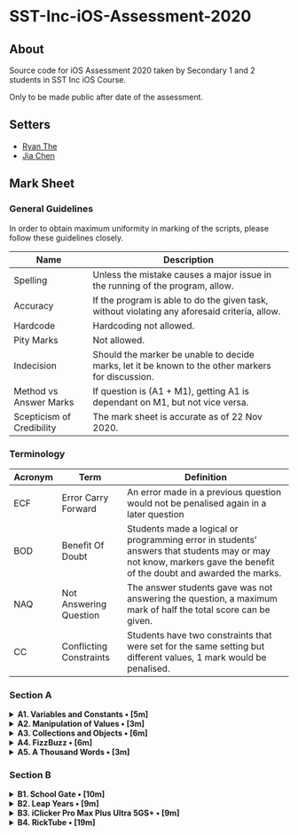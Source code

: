 #  SST-Inc-iOS-Assessment-2020

## About

Source code for iOS Assessment 2020 taken by Secondary 1 and 2 students in SST Inc iOS Course.

Only to be made public after date of the assessment.

## Setters

- [Ryan The](https://github.com/theboi)
- [Jia Chen](https://github.com/jiachenyee)

## Mark Sheet

### General Guidelines

In order to obtain maximum uniformity in marking of the scripts, please follow these guidelines closely.

| Name | Description |
| - | - |
| Spelling | Unless the mistake causes a major issue in the running of the program, allow. |
| Accuracy | If the program is able to do the given task, without violating any aforesaid criteria, allow. |
| Hardcode | Hardcoding not allowed. |
| Pity Marks | Not allowed. |
| Indecision | Should the marker be unable to decide marks, let it be known to the other markers for discussion. |
| Method vs Answer Marks | If question is (A1 + M1), getting A1 is dependant on M1, but not vice versa. |
| Scepticism of Credibility | The mark sheet is accurate as of 22 Nov 2020. |

### Terminology

| Acronym | Term | Definition
| - | - | - |
| ECF | Error Carry Forward | An error made in a previous question would not be penalised again in a later question |
| BOD | Benefit Of Doubt | Students made a logical or programming error in students’ answers that students may or may not know, markers gave the benefit of the doubt and awarded the marks. | 
| NAQ | Not Answering Question | The answer students gave was not answering the question, a maximum mark of half the total score can be given. |
| CC | Conflicting Constraints | Students have two constraints that were set for the same setting but different values, 1 mark would be penalised. |

### Section A

<details>
<summary><strong>A1. Variables and Constants • [5m]</strong></summary>

1. Create a variable, called `rickrolls`, and set it to the number of times you have been rick-rolled by your fellow iOS teachers (any number works). `[1m]`

```swift
var rickrolls = 6
```

* A1: Set variable to any number

---

2. Create a constant of the type `Double`, called `magicNumber`, and set it to `3`. `[2m]`

```swift
let magicNumber: Double = 3
```

* M1: Explicitly set type to Double
* M1: Set constant value to any integer

---

3. What is the difference between a variable and a constant? `[2m]`

```txt
Variables can be changed while constants cannot be changed.
```

* M1: Mention that variables can be changed/are mutable
* M1: Mention that constants cannot be changed/are immutable

Incorrect:
- Variables can vary (NAQ)
- Constants remain constant (NAQ)

</details>

<details>
<summary><strong>A2. Manipulation of Values • [3m]</strong></summary>

1. `(x + x)` as a `String`. `[1m]`

```swift
print(String(x + x))
// or
print(String(2 * x))
```

* A1: Use `print()` and `String()`

---

2. `x`²¹. `[1m]`

```swift
print(pow(Double(x), 21))
// or
print(pow(Decimal(x), 21))
// or
print(x * x * x * x * x * x * x * x * x * x * x * x * x * x * x * x * x * x * x * x * x) // please don't do this
```

* A1: Use `*` or `pow()`. If student uses `*`, make sure it has 21 `x`s.

---

3. Last digit of `x`. `[1m]`

```swift
print(x % 10)
// or
print(String(x).last)
```

* A1: Use `% 10` or convert x to a `String` and get the last character of it. If output is optional, give BOD.

</details>

<details>
<summary><strong>A3. Collections and Objects • [6m]</strong></summary>

1. Define a structure (struct) called `Teacher` with the properties: `name`, `wearsGlasses`, and an **optional** value: `watchColor`, with the most appropriate types based on the table above. `[2m]`

```swift
struct Teacher {
    var name: String
    var wearsGlasses: Bool
    var watchColor: String?
}
```

* M1: Create a structure. Allow `let` for properties of `Teacher`.
* A1: Set correct types including optionals.

---

2. Create an array called `teachers` containing multiple instances of `Teacher` using the details provided in the table above. `[2m]`

```swift
let teachers = [Teacher(name: "Ryan",
                        wearsGlasses: true,
                        watchColor: "Black"),
                Teacher(name: "Joe",
                        wearsGlasses: false,
                        watchColor: "Pink"),
                Teacher(name: "Joshua",
                        wearsGlasses: true),
                    //  watchColor: nil
                Teacher(name: "Ethan",
                        wearsGlasses: true,
                        watchColor: "Grey")]

```

* M1: Create an array
* A1: Instantiate Teacher with correct details. Allow `watchColor: nil` for Joshua.

---

3. For each `name` in the array declared previously, add `" is the best"` to the end of the `name`, and print it out individually. `[2m]`

```swift
for var teacher in teachers {
    teacher.name.append(" is the best")
    print(teacher.name)
}
// or
for teacher in teachers {
    print(teacher.name + " is the best")
}

```

* M1: Use for loop
* A1: Add the words “ is the best” to the end of it and print it out


</details>

<details>
<summary><strong>A4. FizzBuzz • [6m]</strong></summary>

1. Create a function called `fizzBuzz` which takes a parameter `number` of type `Int` and returns a `String` ("Fizz", "Buzz", "FizzBuzz", or the number itself) based on the conditions above. Refer to the sample Input/Output. `[4m]`

```swift
func fizzBuzz(number: Int) -> String {
   
    var output = ""
    
    if i % 3 == 0 {
        output += "Fizz"
    }
    
    if i % 4 == 0 {
        output += "Buzz"
    }
    
    if output == "" {
        output = String(number)
    }
    
    return output
}
```

* M1: Write a function with correct parameters and returns
* M1: At least 2 out of 4 conditions returns correctly
* M1: Correctly identifies all cases
* A1: Correctly returns value for all cases

---

2. Hence, **using the function you created above**, print out the corresponding values when the numbers 1 to 50 are input, each on a new line. `[2m]`

```swift
for i in 1...50 {
    print(fizzBuzz(number: i))
}
```

* M1: Loops from 1 to 50
* M1: Calls `fizzBuzz(number: i)`

</details>

<details>
<summary><strong>A5. A Thousand Words • [3m]</strong></summary>

1. Given an image view, `imageView`, and an image called `wheres_waldo` in `Assets.xcassets`, display the image. `[1m]`

```swift
imageView.image = UIImage(named: “wheres_waldo”)
```

* A1: Access the `imageView.image` property and set it to the correct image

Incorrect:
* Misspell "wheres_waldo", as it will result in no images showing up

---

2. Adjust the `contentMode` value of the image such that the entire image can be viewed, without getting cropped, while keeping the aspect ratio (not stretched/squashed). `[1m]`

```swift
imageView.contentMode = .scaleAspectFit
```

* A1: Set `imageView.contentMode` to `.scaleAspectFit`

---

3. What is the difference between `UIImageView` and `UIImage`? Why are we unable to use them interchangeably? `[1m]`

```txt
UIImageView is used to display a UIImage while a UIImage is the image itself.
```

* A1: UIImageView is a container view/element to hold the UIImage, whereas the UIImage is the image data. Allow if answer makes sense.

</details>

### Section B

<details>
<summary><strong>B1. School Gate • [10m]</strong></summary>

1. Given the variables above, write a set of conditions that tell the gate whether or not to unlock. `[5m]`

```swift
if isWithinOperatingHours && isStudentPass || isTeacherPass || isFire {
    isUnlocked = true
}

// or

isUnlocked = isWithinOperatingHours && isStudentPass || isTeacherPass || isFire
```

* M1: Correct use of && operator
* M1: Correct use of || operator for bypass pass
* M1: Set isUnlocked properly
* M1: Correct if syntax (if user does not use if, award based on the last condition)
* A1: Algorithm works, passed all private/public test cases

---

2. Assuming the day starts when the program runs, write a program to keep track of the number of seconds elapsed (passed), printing the value every second. `[5m]`

```swift
var secondsPassed = 0

Timer.scheduledTimer(withTimeInterval: 1, repeats: true) { (_) in
    secondsPassed += 1
    print(secondsPassed)
}
```

* M1: Declaring a variable to keep track of the number of seconds passed
* M1: Any usage of `Timer`
* M1: Correct usage of `Timer.scheduledTimer(withTimeInterval:repeats:block:)`
* M1: Correct use of closure for `block` argument
* A1: Adds 1 to the variable and prints seconds

</details>

<details>
<summary><strong>B2. Leap Years • [9m]</strong></summary>

1. Kesler's bugged code is shown below. There are **5 errors** present. Fix them. `[5m]`

* M1: Per error fixed as shown in the code below. Allow if code still works but slightly changed.

Incorrect:
* Fundamentally changes/rewrites the program

```swift
// 1
// Set return type to Bool
func isLeap(year: Int) -> Bool {
    
    // 2
    // A1: Change let to var
    // 3
    // A1: Change true to false
    var isLeap = false
    
    // 4
    // A1: Replace division (/) with modulo (%)
    if year % 4 == 0 {
        
        isLeap = true
        
        if year % 100 == 0 {
            
            // 5
            // A1: Replace 0.0 with 0, because Int
            isLeap = year % 400 == 0
            
        }
    }
    
    return isLeap
}
```

---

2. What is this feature called? How is it useful? How can Kesler get rid of it? `[2m]`

```txt
Breakpoints. 
Breakpoints help to pause the program at a specific point and allow for the use of other tools like step-overs to specifically see where the error is.

Kesler can remove it by dragging it out or secondary-click (right click) it and delete it.
```

* M1: Identification + How to remove
* M1: Function of Breakpoints

---

3. What might have caused the SIGABRT error, assuming that the app ran fine before he edited his Storyboard? Is a SIGTERM error the same as a SIGABRT error? When does a SIGTERM error occur. `[2m]`

```txt 
A SIGABRT error is usually caused by a missing/broken Storyboard connection
A SIGTERM is usually caused by force quitting the Simulator
```

* M1: SIGABRT reason
* M1: SIGTERM reason

</details>

<details>
<summary><strong>B3. iClicker Pro Max Plus Ultra 5GS+ • [9m]</strong></summary>

1. Label is to be set to your name when the program runs initially. `[1m]`
2. Border radius of the button is to be set to `15`. `[1m]`
3. Background color of the button should change to a random color each time the button is pressed. `[2m]`
4. Label should display the number of times the button has been clicked whenever the button is tapped. `[1m]`
5. Every 17 clicks,
    * Label should be set to the time in seconds since the first click, e.g. `"30s"`. `[2m]`
    * Text on the button is to be set to `"Yay"` (Hint: The correct answer requires setting text for the `.normal` state). `[1m]`
    * Reset the text on the button back to +1 after the next click. `[1m]`

```swift
// 4 (1)
var counter = 0

// 5i (1)
var seconds = 0

func viewDidLoad() {

    // 1
    // A1: Set text of label
    label.text = "Jia Chen"
    
    // 2
    // A1: Change cornerRadius
    button.layer.cornerRadius = 15

}

func viewDidAppear(_ animated: Bool) {

}

func onButtonPress() {

    // 3
    // M1: Get random number from 0 to 1
    // M1: Set backgroundColor
    button.backgroundColor = UIColor(red: CGFloat.random(in: 0...1),
                                     green: CGFloat.random(in: 0...1),
                                     blue: CGFloat.random(in: 0...1),
                                     alpha: 1)
    
    // 4 (2)
    // A1: Increment counter and set value
    counter += 1
    label.text = String(counter)
    
    if counter == 0 {
    
        // 5i (2)
        // M1: Increment seconds by 1 every second when counter is 0
        Timer.scheduledTimer(withTimeInterval: 1, repeats: true) { (_) in
            seconds += 1
        }
        
    } else if counter % 17 == 0 {
    
        // 5i (3)
        // A1: Set label to seconds variable. 0m if no seconds variable
        label.text = "\(seconds)s"

        // 5ii
        // A1: Set title to "Yay" every 17 clicks
        button.setTitle("Yay", for: .normal)
        
    } else {
    
        // 5iii
        // A1: Set title back to "+1" when not every 17 clicks
        button.setTitle("+1", for: .normal)
        
    }

}
```

</details>

<details>
<summary><strong>B4. RickTube • [19m]</strong></summary>

1. Create a new iOS App (use Swift and Storyboard) with `Xcode.app`. Save it in the test directory you previously downloaded. `[1m]`
2. Open `Main.storyboard` and create the user interface based on the specifications below. `[18m]`

    2M per requirement fulfilled 
    - Create an Xcode iOS App with Swift and Storyboard
    - Embed navigation controller
    - Make it initial view controller
    - Add navcon right bar button item
    - Add image with constraints
    - Add stack view
    - Add buttons in stack view
    - Add tableview
    - Add tableviewcell


</details>
